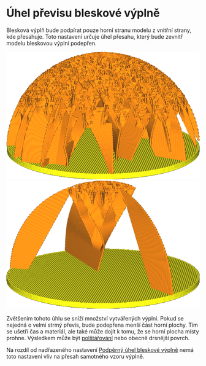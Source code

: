 Úhel převisu bleskové výplně
====
Blesková výplň bude podpírat pouze horní stranu modelu z vnitřní strany, kde přesahuje. Toto nastavení určuje úhel přesahu, který bude zevnitř modelu bleskovou výplní podepřen.

![Přesah až 30° zůstává bez podpěry](../../../articles/images/lightning_infill_support_angle_30.png)
![Až do úhlu 70° není koule podepřena, takže je podepřena pouze její horní část](../../../articles/images/lightning_infill_overhang_angle_70.png)

Zvětšením tohoto úhlu se sníží množství vytvářených výplní. Pokud se nejedná o velmi strmý převis, bude podepřena menší část horní plochy. Tím se ušetří čas a materiál, ale také může dojít k tomu, že se horní plocha místy prohne. Výsledkem může být [polštářování](../troubleshooting/pillowing.md) nebo obecně drsnější povrch.

Na rozdíl od nadřazeného nastavení [Podpěrný úhel bleskové výplně](lightning_infill_support_angle.md) nemá toto nastavení vliv na přesah samotného vzoru výplně.